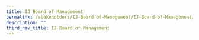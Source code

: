 ```yaml
---
title: IJ Board of Management
permalink: /stakeholders/IJ-Board-of-Management/IJ-Board-of-Management/
description: ""
third_nav_title: IJ Board of Management
---
```

